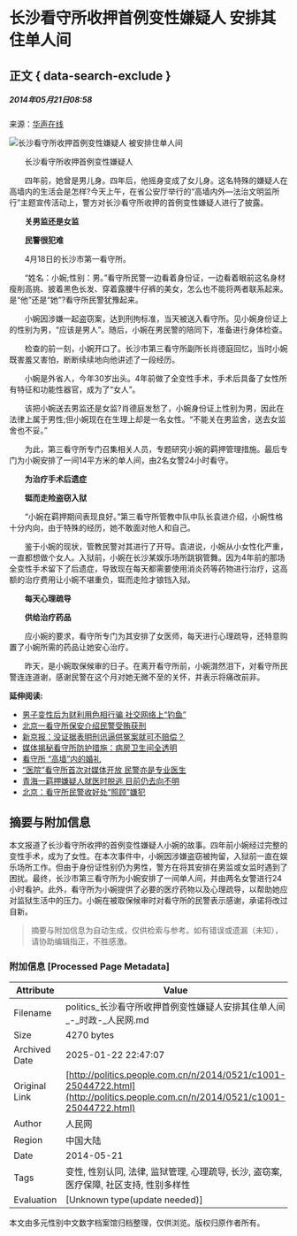 # 长沙看守所收押首例变性嫌疑人 安排其住单人间

## 正文 { data-search-exclude }


##### 2014年05月21日08:58    
来源：[华声在线](http://news.163.com/14/0521/08/9SOOHVBV00011229.html)

![长沙看守所收押首例变性嫌疑人 被安排住单人间](http://www.people.com.cn/mediafile/pic/20140521/5/11429583907217939297.jpg)

　　长沙看守所收押首例变性嫌疑人

　　四年前，她曾是男儿身。四年后，他摇身变成了女儿身。这名特殊的嫌疑人在高墙内的生活会是怎样?今天上午，在省公安厅举行的“高墙内外—法治文明监所行”主题宣传活动上，警方对长沙看守所收押的首例变性嫌疑人进行了披露。

　　**关男监还是女监**

　　**民警很犯难**

　　4月18日的长沙市第一看守所。

　　“姓名：小婉;性别：男。”看守所民警一边看着身份证，一边看着眼前这名身材瘦削高挑、披着黑色长发、穿着露腰牛仔裤的美女，怎么也不能将两者联系起来。是“他”还是“她”?看守所民警犹豫起来。

　　小婉因涉嫌一起盗窃案，达到刑拘标准，当天被送入看守所。见小婉身份证上的性别为男，“应该是男人”。随后，小婉在男民警的陪同下，准备进行身体检查。

　　检查的前一刻，小婉开口了。长沙市第三看守所副所长肖德庭回忆，当时小婉既害羞又害怕，断断续续地向他讲述了一段经历。

　　小婉是外省人，今年30岁出头。4年前做了全变性手术，手术后具备了女性所有特征和功能性器官，成为了“女人”。

　　该把小婉送去男监还是女监?肖德庭发愁了，小婉身份证上性别为男，因此在法律上属于男性;但小婉现在在生理上却是一名女性。“不能关在男监舍，送去女监舍也不妥。”

　　为此，第三看守所专门召集相关人员，专题研究小婉的羁押管理措施。最后专门为小婉安排了一间14平方米的单人间，由2名女警24小时看守。

　　**为治疗手术后遗症**

　　**铤而走险盗窃入狱**

　　“小婉在羁押期间表现良好。”第三看守所管教中队中队长袁进介绍，小婉性格十分内向，由于特殊的经历，她不敢面对他人和自己。

　　鉴于小婉的现状，管教民警对其进行了开导。袁进说，小婉从小女性化严重，一直都想做个女人。入狱前，小婉在长沙某娱乐场所跳钢管舞。因为4年前的那场全变性手术留下了后遗症，导致现在每天都需要使用消炎药等药物进行治疗，这高额的治疗费用让小婉不堪重负，铤而走险才锒铛入狱。

　　**每天心理疏导**

　　**供给治疗药品**

　　应小婉的要求，看守所专门为其安排了女医师，每天进行心理疏导，还特意购置了小婉所需的药品让她安心治疗。

　　昨天，是小婉取保候审的日子。在离开看守所前，小婉潸然泪下，对看守所民警连连道谢，感谢民警在这个月对她无微不至的关怀，并表示将痛改前非。

**延伸阅读:**

-   [男子变性后为财利用色相行骗 社交网络上“钓鱼”](http://politics.people.com.cn/n/2014/1209/c1001-26172559.html)
-   [北京一看守所保安介绍民警受贿获刑](http://politics.people.com.cn/n/2014/1209/c70731-26171672.html)
-   [新京报：没证据表明刑讯逼供冤案就可不赔偿？](http://opinion.people.com.cn/n/2014/1207/c1003-26161911.html)
-   [媒体揭秘看守所防护措施：病房卫生间全透明](http://politics.people.com.cn/n/2014/1027/c70731-25911180.html)
-   [看守所 “高墙”内的婚礼](http://politics.people.com.cn/n/2014/1023/c70731-25890211.html)
-   [“医院”看守所首次对媒体开放 民警亦是专业医生](http://politics.people.com.cn/n/2014/1023/c70731-25889806.html)
-   [青海一羁押嫌疑人就医时脱逃 目前仍去向不明](http://politics.people.com.cn/n/2014/1022/c70731-25887589.html)
-   [北京：看守所民警收好处“照顾”嫌犯](http://politics.people.com.cn/n/2014/0819/c70731-25493673.html)
<!-- tcd_original_link http://politics.people.com.cn/n/2014/0521/c1001-25044722.html -->


## 摘要与附加信息

<!-- tcd_abstract -->
本文报道了长沙看守所收押的首例变性嫌疑人小婉的故事。四年前小婉经过完整的变性手术，成为了女性。在本次事件中，小婉因涉嫌盗窃被拘留，入狱前一直在娱乐场所工作。但由于身份证性别仍为男性，警方在将其安排在男监或女监时遇到了困扰。最终，长沙市第三看守所为小婉安排了一间单人间，并由两名女警进行24小时看护。此外，看守所为小婉提供了必要的医疗药物以及心理疏导，以帮助她应对监狱生活中的压力。小婉在被取保候审时对看守所的民警表示感谢，承诺将改过自新。
<!-- tcd_abstract_end -->

> 摘要与附加信息为自动生成，仅供检索与参考。如有错误或遗漏（未知），请协助编辑指正，不胜感激。

### 附加信息 [Processed Page Metadata]

| Attribute       | Value                                  |
|-----------------|----------------------------------------|
| Filename        | politics_长沙看守所收押首例变性嫌疑人安排其住单人间_-_时政-_人民网.md                             |
| Size            | 4270 bytes                           |
| Archived Date   | 2025-01-22 22:47:07                             |
| Original Link   | [http://politics.people.com.cn/n/2014/0521/c1001-25044722.html](http://politics.people.com.cn/n/2014/0521/c1001-25044722.html)                       |
| Author          | 人民网                               |
| Region          | 中国大陆                               |
| Date            | 2014-05-21                                 |
| Tags            | 变性, 性别认同, 法律, 监狱管理, 心理疏导, 长沙, 盗窃案, 医疗保障, 社区支持, 性别多样性                                 |
| Evaluation            | [Unknown type(update needed)]                                 |
<!-- tcd_table_end -->

本文由多元性别中文数字档案馆归档整理，仅供浏览。版权归原作者所有。
